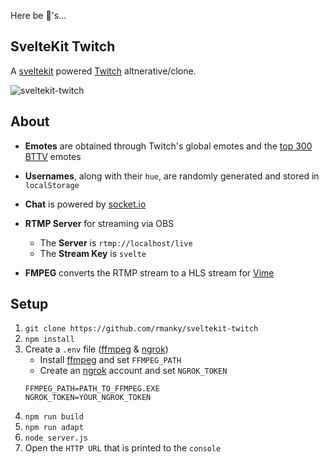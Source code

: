 Here be 🐉's...

## SvelteKit Twitch

A [sveltekit](https://www.npmjs.com/package/@sveltejs/kit) powered [Twitch](https://www.twitch.tv/) altnerative/clone.

![sveltekit-twitch](https://i.imgur.com/gbOK75J.png)

## About

- **Emotes** are obtained through Twitch's global emotes and the [top 300 BTTV](https://betterttv.com/emotes/top) emotes 

- **Usernames**, along with their `hue`, are randomly generated and stored in `localStorage`

- **Chat** is powered by [socket.io](https://socket.io/)

- **RTMP Server** for streaming via OBS
    - The **Server** is `rtmp://localhost/live`
    - The **Stream Key** is `svelte`

- **FMPEG** converts the RTMP stream to a HLS stream for [Vime](https://vimejs.com/)

## Setup

1. `git clone https://github.com/rmanky/sveltekit-twitch`
2. `npm install`
3. Create a `.env` file ([ffmpeg](https://ffmpeg.org/) & [ngrok](https://ngrok.com/))
    - Install [ffmpeg](https://ffmpeg.org/) and set `FFMPEG_PATH`
    - Create an [ngrok](https://ngrok.com/) account and set `NGROK_TOKEN`
    ```
    FFMPEG_PATH=PATH_TO_FFMPEG.EXE
    NGROK_TOKEN=YOUR_NGROK_TOKEN
    ```
4. `npm run build`
5. `npm run adapt`
6. `node server.js`
7. Open the `HTTP URL` that is printed to the `console`